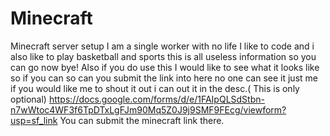 # Minecraft
Minecraft server setup
 I am a single worker with no life I like to code and i also like to play basketball and sports this is all useless information so you can go now bye!
 Also if you do use this I would like to see what it looks like so if you can so can you submit the link into here no one can see it just me if you would like me to shout it out i can out it in the desc.( This is only optional) https://docs.google.com/forms/d/e/1FAIpQLSdStbn-n7wWtoc4WF3f6TpDTxLgFJm90Mq5Z0J9j9SMF9FEcg/viewform?usp=sf_link
 You can submit the minecraft link there.
